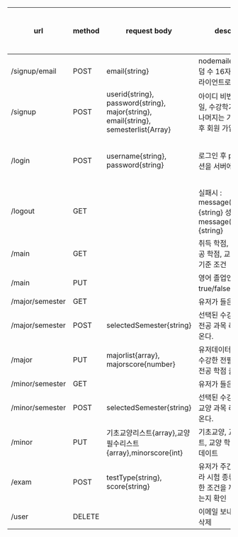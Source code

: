 | url | method | request body | description | response data type | 개발 여부 |
| --- | --- | --- | --- | --- | --- |
| /signup/email | POST | email{string} | nodemailer 모듈로 랜덤 수 16자리 보내서 클라이언트로 16자리 전달 | secretcode{string} | O |
| /signup | POST | userid{string}, password{string}, major{string}, email{string}, semesterlist{Array} | 아이디 비번, 전공, 이메일, 수강학기를 받아서 나머지는 기본 설정 완료 후 회원 가입 | 완료시 message{string} | O |
| /login | POST | username{string}, password{string} | 로그인 후 passport 세션을 서버에 저장 | 실패시 : message(status:404){string},    성공시 : message(status:200){string} | O |
| /logout | GET |  | 실패시 : message(status:404){string} 성공시 : message(status:200){string} |  | O |
| /main | GET |  | 취득 학점, 전공필수, 전공 학점, 교양 학점, 자격기준 조건 | object(array) | X |
| /main | PUT |  | 영어 졸업인증 요건 true/false로 업데이트 | 리턴 없음 | O |
| /major/semester | GET |  | 유저가 들은 수강학기 | {array} | O |
| /major/semester | POST | selectedSemester{string} | 선택된 수강학기의 모든 전공 과목 리스트를 꺼내온다. | object(array) (ex) major = { need: [], choice: [] }; | X |
| /major | PUT | majorlist{array}, majorscore{number} | 유저데이터 변경하고 미수강한 전필 과목, 남은 전공 학점 출력 | {subject: ,score: number(int)}{Object} | X |
| /minor/semester | GET |  | 유저가 들은 수강학기 | {array} | O |
| /minor/semester | POST | selectedSemester{string} | 선택된 수강학기의 모든 교양 과목 리스트를 꺼내온다. | object(array) (ex) { need: [], foundamental: []} | X |
| /minor | PUT | 기초교양리스트{array},교양필수리스트{array},minorscore{int} | 기초교양, 교양필수리스트, 교양 학점, 총학점 업데이트 |  | X |
| /exam | POST | testType{string}, score{string} | 유저가 주간, 야간에 따라 시험 종류에 따른 제한 조건을 꺼내서 통과되는지 확인 | 통과여부(boolean) | O |
| /user | DELETE |  | 이메일 보내고 userid 삭제 | message(status:200){string} | O |